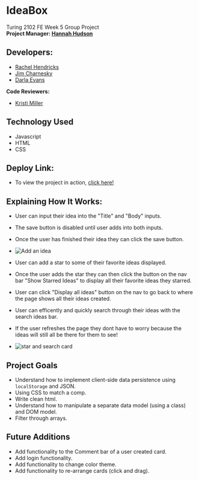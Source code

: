 # IdeaBox  
Turing 2102 FE Week 5 Group Project   
**Project Manager: [Hannah Hudson](https://github.com/hannahhch)**

## Developers:  
- [Rachel Hendricks](https://github.com/rhen92)  
- [Jim Charnesky](https://github.com/BigBike96)  
- [Darla Evans](https://github.com/darlaevans2000)  


**Code Reviewers:**  
- [Kristi Miller](https://github.com/Kristiannmiller)  

## Technology Used  
- Javascript
- HTML
- CSS  

## Deploy Link:  

- To view the project in action, [click here!](https://bigbike96.github.io/ideabox-boilerplate)

## Explaining How It Works:  
- User can input their idea into the "Title" and "Body" inputs.   
- The save button is disabled until user adds into both inputs.   
- Once the user has finished their idea they can click the save button. 

- ![Add an idea](https://user-images.githubusercontent.com/60282216/109719768-5e113a00-7b66-11eb-98c5-4b52a5f21fa3.gif)


- User can add a star to some of their favorite ideas displayed.  
- Once the user adds the star they can then click the button on the nav bar "Show Starred Ideas" to display all their favorite ideas they starred.  
- User can click "Display all ideas" button on the nav to go back to where the page shows all their ideas created.  
- User can efficently and quickly search through their ideas with the search ideas bar.  
- If the user refreshes the page they dont have to worry because the ideas will still all be there for them to see! 
  
- ![star and search card](https://user-images.githubusercontent.com/60282216/109724181-640a1980-7b6c-11eb-8d8c-1e825395ca2f.gif)
  


## Project Goals  
- Understand how to implement client-side data persistence using `localStorage` and JSON.  
- Using CSS to match a comp.  
- Write clean html.  
- Understand how to manipulate a separate data model (using a class) and DOM model.  
- Filter through arrays.

## Future Additions  
- Add functionality to the Comment bar of a user created card.
- Add login functionality.
- Add functionality to change color theme.
- Add functionality to re-arrange cards (click and drag).
